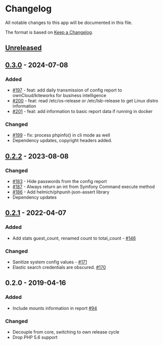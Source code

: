 # Changelog

All notable changes to this app will be documented in this file.

The format is based on [Keep a Changelog](http://keepachangelog.com/en/1.0.0/).

## [Unreleased]



## [0.3.0] - 2024-07-08

### Added
- [#197](https://github.com/owncloud/configreport/pull/197) - feat: add daily transmission of config report to ownCloud/kiteworks for business intelligence
- [#200](https://github.com/owncloud/configreport/pull/200) - feat: read /etc/os-release or /etc/lsb-release to get Linux distro information
- [#201](https://github.com/owncloud/configreport/pull/201) - feat: add information to basic report data if running in docker

### Changed
- [#199](https://github.com/owncloud/configreport/pull/199) - fix: process phpinfo() in cli mode as well
- Dependency updates, copyright headers added.


## [0.2.2]  - 2023-08-08

### Changed

- [#183](https://github.com/owncloud/configreport/pull/183) - Hide passwords from the config report
- [#187](https://github.com/owncloud/configreport/pull/187) - Always return an int from Symfony Command execute method 
- [#186](https://github.com/owncloud/configreport/pull/186) - Add helmich/phpunit-json-assert library
- Dependency updates

## [0.2.1] - 2022-04-07

### Added

- Add stats guest_count, renamed count to total_count - [#146](https://github.com/owncloud/configreport/issues/146)

### Changed

- Sanitize system config values - [#171](https://github.com/owncloud/configreport/issues/171)
- Elastic search credentials are obscured. [#170](https://github.com/owncloud/configreport/issues/170)


## 0.2.0 - 2019-04-16

### Added

- Include mounts information in report [#94](https://github.com/owncloud/configreport/issues/94)

### Changed

- Decouple from core, switching to own release cycle
- Drop PHP 5.6 support

[Unreleased]: https://github.com/owncloud/configreport/compare/v0.3.0..master
[0.3.0]: https://github.com/owncloud/configreport/compare/v0.2.2..v0.3.0
[0.2.2]: https://github.com/owncloud/configreport/compare/v0.2.1..v0.2.2
[0.2.1]: https://github.com/owncloud/configreport/compare/v0.2.0..v0.2.1

